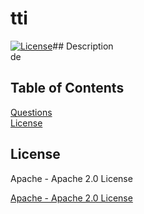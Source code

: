 # tti   

[![License](https://img.shields.io/badge/License-Boost_1.0-lightblue.svg)](https://www.boost.org/LICENSE_1_0.txt)## Description   
  de   

## Table of Contents   
[Questions](#questions)  
[License](#license)  
  
## License  
  Apache - Apache 2.0 License   

[Apache - Apache 2.0 License](https://opensource.org/licenses/Apache-2.0)